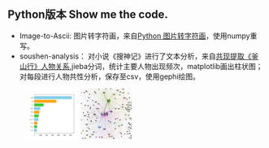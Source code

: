﻿## Python版本 Show me the code.

- Image-to-Ascii: 
图片转字符画，来自[Python 图片转字符画](https://www.shiyanlou.com/courses/370/labs/1191/document)，使用numpy重写。
- soushen-analysis：
对小说《搜神记》进行了文本分析，来自[共现提取《釜山行》人物关系](https://www.shiyanlou.com/courses/677/labs/2202/document),jieba分词，统计主要人物出现频次，matplotlib画出柱状图；对每段进行人物共性分析，保存至csv，使用gephi绘图。

<figure class="half">
<img src="./soushenji-analysis/roles-freq.png" width = "100" height = "100" alt="人物频次" />
<img src="./soushenji-analysis/relationship.jpg" width = "100" height = "100" alt="人物频次" />
</figure>
